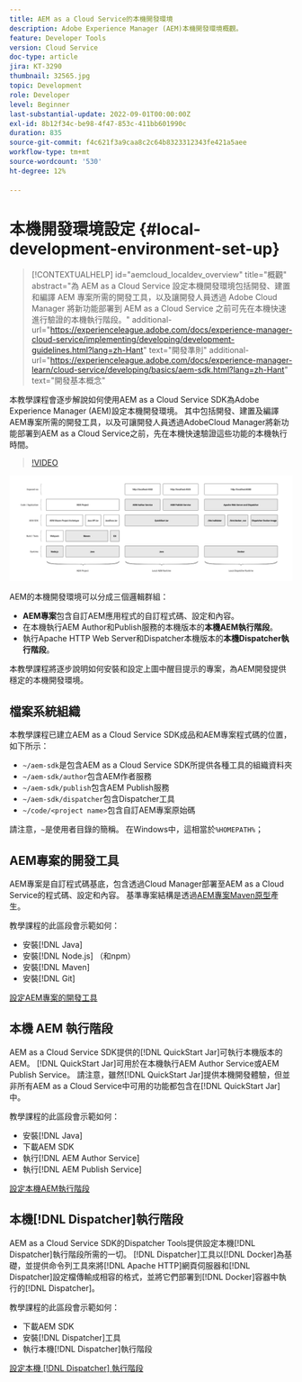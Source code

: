 ```yaml
---
title: AEM as a Cloud Service的本機開發環境
description: Adobe Experience Manager (AEM)本機開發環境概觀。
feature: Developer Tools
version: Cloud Service
doc-type: article
jira: KT-3290
thumbnail: 32565.jpg
topic: Development
role: Developer
level: Beginner
last-substantial-update: 2022-09-01T00:00:00Z
exl-id: 8b12f34c-be98-4f47-853c-411bb601990c
duration: 835
source-git-commit: f4c621f3a9caa8c2c64b8323312343fe421a5aee
workflow-type: tm+mt
source-wordcount: '530'
ht-degree: 12%

---
```


# 本機開發環境設定 {#local-development-environment-set-up}

>[!CONTEXTUALHELP]
>id="aemcloud_localdev_overview"
>title="概觀"
>abstract="為 AEM as a Cloud Service 設定本機開發環境包括開發、建置和編譯 AEM 專案所需的開發工具，以及讓開發人員透過 Adobe Cloud Manager 將新功能部署到 AEM as a Cloud Service 之前可先在本機快速進行驗證的本機執行階段。"
>additional-url="https://experienceleague.adobe.com/docs/experience-manager-cloud-service/implementing/developing/development-guidelines.html?lang=zh-Hant" text="開發準則"
>additional-url="https://experienceleague.adobe.com/docs/experience-manager-learn/cloud-service/developing/basics/aem-sdk.html?lang=zh-Hant" text="開發基本概念"

本教學課程會逐步解說如何使用AEM as a Cloud Service SDK為Adobe Experience Manager (AEM)設定本機開發環境。 其中包括開發、建置及編譯AEM專案所需的開發工具，以及可讓開發人員透過AdobeCloud Manager將新功能部署到AEM as a Cloud Service之前，先在本機快速驗證這些功能的本機執行時間。

>[!VIDEO](https://video.tv.adobe.com/v/32565?quality=12&learn=on)

![AEM as a Cloud Service本機開發環境技術棧疊](./assets/overview/aem-sdk-technology-stack.png)

AEM的本機開發環境可以分成三個邏輯群組：

+ __AEM專案__&#x200B;包含自訂AEM應用程式的自訂程式碼、設定和內容。
+ 在本機執行AEM Author和Publish服務的本機版本的&#x200B;__本機AEM執行階段__。
+ 執行Apache HTTP Web Server和Dispatcher本機版本的&#x200B;__本機Dispatcher執行階段__。

本教學課程將逐步說明如何安裝和設定上圖中醒目提示的專案，為AEM開發提供穩定的本機開發環境。

## 檔案系統組織

本教學課程已建立AEM as a Cloud Service SDK成品和AEM專案程式碼的位置，如下所示：

+ `~/aem-sdk`是包含AEM as a Cloud Service SDK所提供各種工具的組織資料夾
+ `~/aem-sdk/author`包含AEM作者服務
+ `~/aem-sdk/publish`包含AEM Publish服務
+ `~/aem-sdk/dispatcher`包含Dispatcher工具
+ `~/code/<project name>`包含自訂AEM專案原始碼

請注意，`~`是使用者目錄的簡稱。 在Windows中，這相當於`%HOMEPATH%`；

## AEM專案的開發工具

AEM專案是自訂程式碼基底，包含透過Cloud Manager部署至AEM as a Cloud Service的程式碼、設定和內容。 基準專案結構是透過[AEM專案Maven原型](https://github.com/adobe/aem-project-archetype)產生。

教學課程的此區段會示範如何：

+ 安裝[!DNL Java]
+ 安裝[!DNL Node.js] （和npm）
+ 安裝[!DNL Maven]
+ 安裝[!DNL Git]

[設定AEM專案的開發工具](./development-tools.md)

## 本機 AEM 執行階段

AEM as a Cloud Service SDK提供的[!DNL QuickStart Jar]可執行本機版本的AEM。 [!DNL QuickStart Jar]可用於在本機執行AEM Author Service或AEM Publish Service。 請注意，雖然[!DNL QuickStart Jar]提供本機開發體驗，但並非所有AEM as a Cloud Service中可用的功能都包含在[!DNL QuickStart Jar]中。

教學課程的此區段會示範如何：

+ 安裝[!DNL Java]
+ 下載AEM SDK
+ 執行[!DNL AEM Author Service]
+ 執行[!DNL AEM Publish Service]

[設定本機AEM執行階段](./aem-runtime.md)

## 本機[!DNL Dispatcher]執行階段

AEM as a Cloud Service SDK的Dispatcher Tools提供設定本機[!DNL Dispatcher]執行階段所需的一切。 [!DNL Dispatcher]工具以[!DNL Docker]為基礎，並提供命令列工具來將[!DNL Apache HTTP]網頁伺服器和[!DNL Dispatcher]設定檔傳輸成相容的格式，並將它們部署到[!DNL Docker]容器中執行的[!DNL Dispatcher]。

教學課程的此區段會示範如何：

+ 下載AEM SDK
+ 安裝[!DNL Dispatcher]工具
+ 執行本機[!DNL Dispatcher]執行階段

[設定本機 [!DNL Dispatcher] 執行階段](./dispatcher-tools.md)
